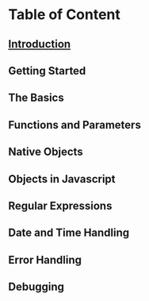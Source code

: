 # Table of Content


[Introduction](./Introduction/readme.md)
------------
Getting Started
---------------
The Basics
-----------
Functions and Parameters
------------------------
Native Objects
--------------
Objects in Javascript
---------------------
Regular Expressions
-------------------
Date and Time Handling
-----------------------
Error Handling
--------------
Debugging
---------